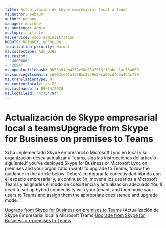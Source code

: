 ```yaml
---
title: Actualización de Skype empresarial local a teams
ms.author: pebaum
author: pebaum
manager: mnirkhe
ms.audience: Admin
ms.topic: article
ms.service: o365-administration
ROBOTS: NOINDEX, NOFOLLOW
localization_priority: Normal
ms.collection: Adm_O365
ms.custom:
- "4000006"
- "2694"
ms.openlocfilehash: 3b55a91db4232e96c83a79f3f10abce1ac78a860
ms.sourcegitcommit: c6692ce0fa1358ec3529e59ca0ecdfdea4cdc759
ms.translationtype: MT
ms.contentlocale: es-ES
ms.lasthandoff: 09/14/2020
ms.locfileid: "47734784"
---
```

# <a name="upgrade-from-skype-for-business-on-premises-to-teams"></a><span data-ttu-id="74d3e-102">Actualización de Skype empresarial local a teams</span><span class="sxs-lookup"><span data-stu-id="74d3e-102">Upgrade from Skype for Business on premises to Teams</span></span>

<span data-ttu-id="74d3e-103">Si ha implementado Skype empresarial o Microsoft Lync en local y su organización desea actualizar a Teams, siga las instrucciones del artículo siguiente.</span><span class="sxs-lookup"><span data-stu-id="74d3e-103">If you've deployed Skype for Business or Microsoft Lync on premises and your organization wants to upgrade to Teams, follow the guidance in the article below.</span></span> <span data-ttu-id="74d3e-104">Deberá configurar la conectividad híbrida con el espacio empresarial y, a continuación, mover a los usuarios a Microsoft Teams y asignarles el modo de coexistencia y actualización adecuado.</span><span class="sxs-lookup"><span data-stu-id="74d3e-104">You'll need to set up hybrid connectivity with your tenant, and then move your users to Teams and assign them the appropriate coexistence and upgrade mode.</span></span> 

<span data-ttu-id="74d3e-105">[Upgrade from Skype for Business on-premises to Teams](https://docs.microsoft.com/MicrosoftTeams/upgrade-to-teams-execute-skypeforbusinesshybridonprem) (Actualización de Skype Empresarial local a Microsoft Teams)</span><span class="sxs-lookup"><span data-stu-id="74d3e-105">[Upgrade from Skype for Business on-premises to Teams](https://docs.microsoft.com/MicrosoftTeams/upgrade-to-teams-execute-skypeforbusinesshybridonprem)</span></span>

